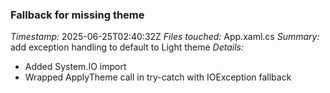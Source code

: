### Fallback for missing theme
*Timestamp:* 2025-06-25T02:40:32Z
*Files touched:* App.xaml.cs
*Summary:* add exception handling to default to Light theme
*Details:*
- Added System.IO import
- Wrapped ApplyTheme call in try-catch with IOException fallback
